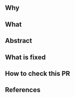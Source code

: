## Why

## What

<!--
  タイトルを一行で、完結に、修正を言い切る形で書いてください。
  Set title clearly, completely and certainty.
-->

<!--
サイドバーにあるReviwers, Assignees, Labels, Milestoneを設定してください。
Assigneesはマージを行う人で、主に自分自身を指定してください。

Set "Reviwers", "Assignees", "Labels", "Milestone" and "Release" on right sidebar.
"Assignees" is who will merge this Pull Request. Almost set yourself after review approved.
-->

## Abstract
<!--
修正概要を記述してください
修正後のスクリーンショット、確認できるURLがあると理解しやすいです。

Describe the abstract of this Pull Request.
Screenshot and URL are really useful for the teammate.  
-->

## What is fixed

<!--
修正した内容を記入してください。

例:
- ボタンを青色に変更しました
- ボタンクリック時、料金計算を行うようにしました。

Describe what is fixed.

e.g. 
- Change button into blue color.
- Clicked a button then calculate fee.
-->

## How to check this PR
<!--
修正の確認方法について記述してください。
-->

## References
<!--
関連するIssueをGitHubの # で記述してください。
Fixes #123 のように書くとそのまま終了させることが出来ます。
一部終了させたり関連させる場合には Refs #123 と記述してください。


Reference GitHub issue number.
'Fixes #123' means 'This PR is completely closes Issue #123.'
'Refs #123' means 'This PR is related (or fixes a part of) Issue #123'
-->
